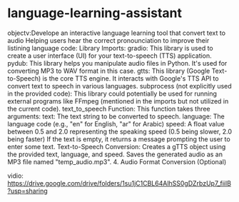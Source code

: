 # language-learning-assistant
objectv:Develope an interactive language learning tool that convert text to audio 
Helping users hear the correct pronounciation to improve their listining language
code: Library Imports:
gradio: This library is used to create a user interface (UI) for your text-to-speech (TTS) application.
pydub: This library helps you manipulate audio files in Python. It's used for converting MP3 to WAV format in this case.
gtts: This library (Google Text-to-Speech) is the core TTS engine. It interacts with Google's TTS API to convert text to speech in various languages.
subprocess (not explicitly used in the provided code): This library could potentially be used for running external programs like FFmpeg (mentioned in the imports but not utilized in the current code).
text_to_speech Function:
This function takes three arguments:
text: The text string to be converted to speech.
language: The language code (e.g., "en" for English, "ar" for Arabic)
speed: A float value between 0.5 and 2.0 representing the speaking speed (0.5 being slower, 2.0 being faster)
If the text is empty, it returns a message prompting the user to enter some text.
 Text-to-Speech Conversion:
Creates a gTTS object using the provided text, language, and speed.
Saves the generated audio as an MP3 file named "temp_audio.mp3".
4. Audio Format Conversion (Optional)

vidio:
https://drive.google.com/drive/folders/1su1jC1CBL64AlhSS0gDZrbzUp7_fiilB?usp=sharing
